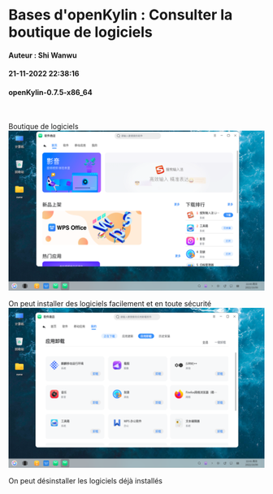 
# Bases d'openKylin : Consulter la boutique de logiciels
#### Auteur : Shi Wanwu
#### 21-11-2022 22:38:16
#### openKylin-0.7.5-x86_64

&emsp;

Boutique de logiciels
![image](./assets/查看软件商店/ok-showss-1.png)

On peut installer des logiciels facilement et en toute sécurité
![image](./assets/查看软件商店/ok-showss-2.png)

On peut désinstaller les logiciels déjà installés

&emsp;